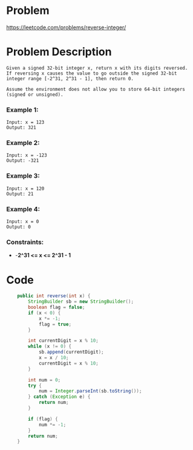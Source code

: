 # Problem
https://leetcode.com/problems/reverse-integer/
# Problem Description
```
Given a signed 32-bit integer x, return x with its digits reversed. 
If reversing x causes the value to go outside the signed 32-bit integer range [-2^31, 2^31 - 1], then return 0.

Assume the environment does not allow you to store 64-bit integers (signed or unsigned).
```
### Example 1:
```
Input: x = 123
Output: 321
```
### Example 2:
```
Input: x = -123
Output: -321
```
### Example 3:
```
Input: x = 120
Output: 21
```
### Example 4:
```
Input: x = 0
Output: 0
```
### Constraints:
 - -**2^31 <= x <= 2^31 - 1**

# Code
```java
    public int reverse(int x) {
        StringBuilder sb = new StringBuilder();
        boolean flag = false;
        if (x < 0) {
            x *= -1;
            flag = true;
        }

        int currentDigit = x % 10;
        while (x != 0) {
            sb.append(currentDigit);
            x = x / 10;
            currentDigit = x % 10;
        }

        int num = 0;
        try {
            num = Integer.parseInt(sb.toString());
        } catch (Exception e) {
            return num;
        }

        if (flag) {
            num *= -1;
        }
        return num;
    }
```
